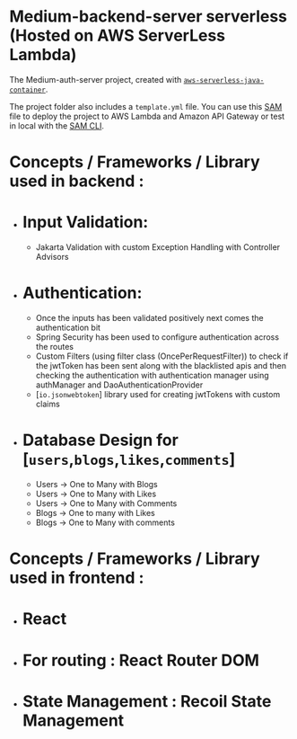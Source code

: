 # Medium-backend-server serverless  (Hosted on AWS ServerLess Lambda)
The Medium-auth-server project, created with [`aws-serverless-java-container`](https://github.com/aws/serverless-java-container).


The project folder also includes a `template.yml` file. You can use this [SAM](https://github.com/awslabs/serverless-application-model) file to deploy the project to AWS Lambda and Amazon API Gateway or test in local with the [SAM CLI](https://github.com/awslabs/aws-sam-cli). 

# Concepts / Frameworks / Library used in backend :
* # Input Validation:
    * Jakarta Validation with custom Exception Handling with Controller Advisors 
* # Authentication:
    * Once the inputs has been validated positively next comes the authentication bit  
    * Spring Security has been used to configure authentication across the routes 
    * Custom Filters (using filter class (OncePerRequestFilter)) to check if the jwtToken has been sent along with the blacklisted apis and then checking the authentication with authentication manager using authManager and  DaoAuthenticationProvider
    * [`io.jsonwebtoken`] library used for creating jwtTokens with custom claims
*  # Database Design for [`users`,`blogs`,`likes`,`comments`]
    *  Users -> One to Many with Blogs 
    *  Users -> One to Many with Likes
    *  Users -> One to Many with Comments
    *  Blogs -> One to many with Likes
    *  Blogs -> One to Many with comments


# Concepts / Frameworks / Library used in frontend :
* # React
* # For routing : React Router DOM
* # State Management : Recoil State Management
